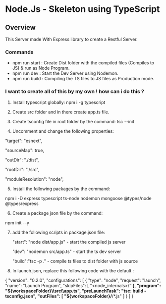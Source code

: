 # Node.Js - Skeleton using TypeScript

## Overview
This Server made With Express library to create a Restful Server.

### Commands
- npm run start : Create Dist folder with the compiled files (Compiles to JS) & run as Node Program.
- npm run dev : Start the Dev Server using Nodemon.
- npm run build : Compiling the TS files to JS files as Production mode.


### I want to create all of this by my own ! how can i do this ?
1. Install typescript globally:
npm i -g typescript


2. Create src folder and in there create app.ts file.


3. Create tsconfig file in root folder by the command:
tsc --init


4. Uncomment and change the following properties:

 "target": "esnext",

 "sourceMap": true, 

 "outDir": "./dist",

 "rootDir": "./src",

"moduleResolution": "node", 


5. Install the following packages by the command: 

npm i -D express typescript ts-node nodemon mongoose @types/node @types/express


6. Create a package json file by the command:

 npm init --y


7. add the following scripts in package.json file:


   "start": "node dist/app.js" - start the compiled js server

   "dev": "nodemon src/app.ts" - start the ts dev server

   "build":"tsc -p ." - compile ts files to dist folder with js source


 8. In launch.json, replace this following code with the default :
 
 
{
    "version": "0.2.0",
    "configurations": [
        {
            "type": "node",
            "request": "launch",
            "name": "Launch Program",
            "skipFiles": [
                "<node_internals>/**"
            ],
            "program": "${workspaceFolder}\\src\\app.ts",
            "preLaunchTask": "tsc: build - tsconfig.json",
            "outFiles": [
                "${workspaceFolder}/**/*.js"
            ]
        }
    ]
}

 
